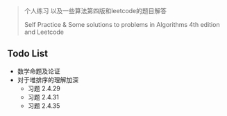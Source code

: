 > 个人练习 以及一些算法第四版和leetcode的题目解答
>
> Self Practice & Some solutions to problems in Algorithms 4th edition and Leetcode

## Todo List

* 数学命题及论证
* 对于堆排序的理解加深
    * 习题 2.4.29
    * 习题 2.4.31
    * 习题 2.4.35
